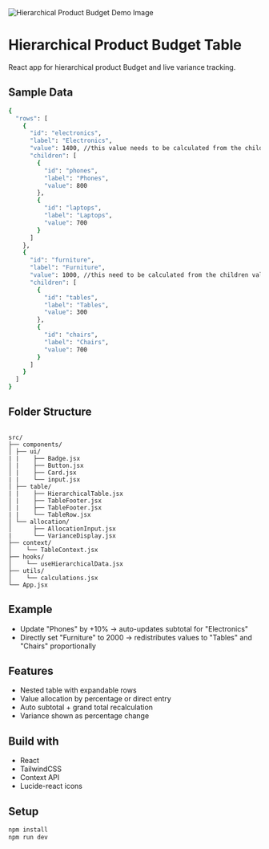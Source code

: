 <img src="https://github.com/RakeshC7/Hierarchical-Product-Budget-Table/HierarchicalTableSS.png" alt="Hierarchical Product Budget Demo Image" align="center" />

# Hierarchical Product Budget Table

React app for hierarchical product Budget and live variance tracking.

## Sample Data
```bash
{
  "rows": [
    {
      "id": "electronics",
      "label": "Electronics",
      "value": 1400, //this value needs to be calculated from the children values (800+700)
      "children": [
        {
          "id": "phones",
          "label": "Phones",
          "value": 800
        },
        {
          "id": "laptops",
          "label": "Laptops",
          "value": 700
        }
      ]
    },
    {
      "id": "furniture",
      "label": "Furniture",
      "value": 1000, //this need to be calculated from the children values (300+700)
      "children": [
        {
          "id": "tables",
          "label": "Tables",
          "value": 300
        },
        {
          "id": "chairs",
          "label": "Chairs",
          "value": 700
        }
      ]
    }
  ]
}
```

## Folder Structure
<pre lang="markdown"><code>
src/
├── components/
│ ├── ui/
| |    ├── Badge.jsx
│ |    ├── Button.jsx
│ |    ├── Card.jsx
| |    └── input.jsx
│ ├── table/
| |    ├── HierarchicalTable.jsx
│ |    ├── TableFooter.jsx
│ |    ├── TableFooter.jsx
| |    └── TableRow.jsx
│ └── allocation/
│      ├── AllocationInput.jsx
|      └── VarianceDisplay.jsx
├── context/
│    └── TableContext.jsx
├── hooks/
│    └── useHierarchicalData.jsx
├── utils/ 
│    └── calculations.jsx
└── App.jsx
</code></pre>

## Example
- Update "Phones" by +10% → auto-updates subtotal for "Electronics"
- Directly set "Furniture" to 2000 → redistributes values to "Tables" and "Chairs" proportionally


## Features
- Nested table with expandable rows
- Value allocation by percentage or direct entry
- Auto subtotal + grand total recalculation
- Variance shown as percentage change

## Build with
- React
- TailwindCSS
- Context API
- Lucide-react icons

## Setup

```bash
npm install
npm run dev
```
